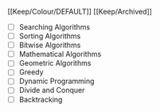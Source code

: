 [[Keep/Colour/DEFAULT]] [[Keep/Archived]] 

- [ ] Searching Algorithms
- [ ] Sorting Algorithms
- [ ] Bitwise Algorithms
- [ ] Mathematical Algorithms
- [ ] Geometric Algorithms
- [ ] Greedy
- [ ] Dynamic Programming
- [ ] Divide and Conquer
- [ ] Backtracking
